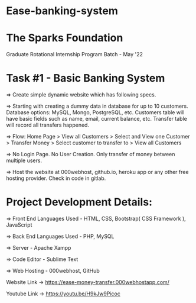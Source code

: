 # Ease-banking-system

# The Sparks Foundation
Graduate Rotational Internship Program
Batch - May '22

# Task #1 - Basic Banking System

=> Create simple dynamic website which has following specs.

=> Starting with creating a dummy data in database for up to 10 customers. Database options: MySQL, Mongo, PostgreSQL, etc. Customers table will have basic fields such as name, email, current balance, etc. Transfer table will record all transfers happened.

=> Flow: Home Page > View all Customers > Select and View one Customer > Transfer Money > Select customer to transfer to > View all Customers

=> No Login Page. No User Creation. Only transfer of money between multiple users.

=> Host the website at 000webhost, github.io, heroku app or any other free hosting provider. Check in code in gitlab.


# Project Development Details:

=> Front End Languages Used	-	HTML, CSS, Bootstrap( CSS Framework ), JavaScript

=> Back End Languages Used	-	PHP, MySQL

=> Server						        -	Apache Xampp

=> Code Editor				      - Sublime Text

=> Web Hosting				      - 000webhost, GitHub

Website Link -> https://ease-money-transfer.000webhostapp.com/

Youtube Link -> https://youtu.be/H9kJw9Picoc
